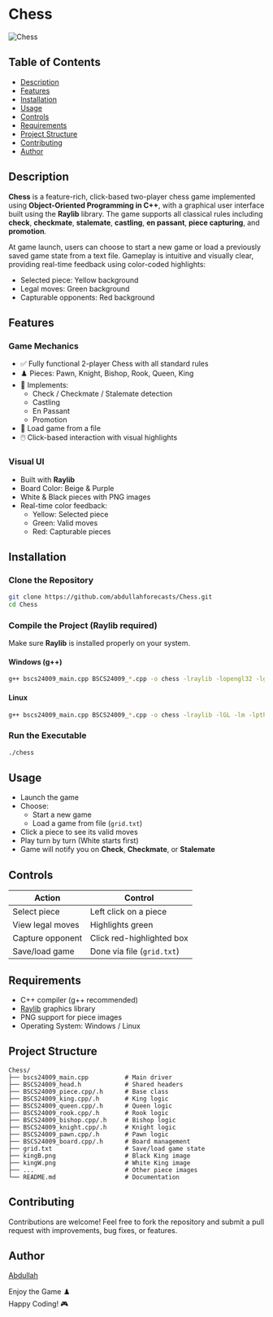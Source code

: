 # Chess

![Chess](https://img.shields.io/badge/Chess-C%2B%2B-ff69b4.svg)

## Table of Contents
- [Description](#description)
- [Features](#features)
- [Installation](#installation)
- [Usage](#usage)
- [Controls](#controls)
- [Requirements](#requirements)
- [Project Structure](#project-structure)
- [Contributing](#contributing)
- [Author](#author)

## Description
**Chess** is a feature-rich, click-based two-player chess game implemented using **Object-Oriented Programming in C++**, with a graphical user interface built using the **Raylib** library. The game supports all classical rules including **check**, **checkmate**, **stalemate**, **castling**, **en passant**, **piece capturing**, and **promotion**.

At game launch, users can choose to start a new game or load a previously saved game state from a text file. Gameplay is intuitive and visually clear, providing real-time feedback using color-coded highlights:
- Selected piece: Yellow background
- Legal moves: Green background
- Capturable opponents: Red background

## Features

### Game Mechanics
- ✅ Fully functional 2-player Chess with all standard rules
- ♟️ Pieces: Pawn, Knight, Bishop, Rook, Queen, King
- 🧠 Implements:
  - Check / Checkmate / Stalemate detection
  - Castling
  - En Passant
  - Promotion
- 💾 Load game from a file
- 🖱️ Click-based interaction with visual highlights

### Visual UI
- Built with **Raylib**
- Board Color: Beige & Purple
- White & Black pieces with PNG images
- Real-time color feedback:
  - Yellow: Selected piece
  - Green: Valid moves
  - Red: Capturable pieces

## Installation

### Clone the Repository
```bash
git clone https://github.com/abdullahforecasts/Chess.git
cd Chess
```

### Compile the Project (Raylib required)
Make sure **Raylib** is installed properly on your system.

#### Windows (g++)
```bash
g++ bscs24009_main.cpp BSCS24009_*.cpp -o chess -lraylib -lopengl32 -lgdi32 -lwinmm
```

#### Linux
```bash
g++ bscs24009_main.cpp BSCS24009_*.cpp -o chess -lraylib -lGL -lm -lpthread -ldl -lrt -lX11
```

### Run the Executable
```bash
./chess
```

## Usage

- Launch the game
- Choose:
  - Start a new game
  - Load a game from file (`grid.txt`)
- Click a piece to see its valid moves
- Play turn by turn (White starts first)
- Game will notify you on **Check**, **Checkmate**, or **Stalemate**

## Controls

| Action                   | Control                     |
|--------------------------|-----------------------------|
| Select piece             | Left click on a piece       |
| View legal moves         | Highlights green            |
| Capture opponent         | Click red-highlighted box   |
| Save/load game           | Done via file (`grid.txt`)  |

## Requirements

- C++ compiler (g++ recommended)
- [Raylib](https://www.raylib.com/) graphics library
- PNG support for piece images
- Operating System: Windows / Linux

## Project Structure
```
Chess/
├── bscs24009_main.cpp          # Main driver
├── BSCS24009_head.h            # Shared headers
├── BSCS24009_piece.cpp/.h      # Base class
├── BSCS24009_king.cpp/.h       # King logic
├── BSCS24009_queen.cpp/.h      # Queen logic
├── BSCS24009_rook.cpp/.h       # Rook logic
├── BSCS24009_bishop.cpp/.h     # Bishop logic
├── BSCS24009_knight.cpp/.h     # Knight logic
├── BSCS24009_pawn.cpp/.h       # Pawn logic
├── BSCS24009_board.cpp/.h      # Board management
├── grid.txt                    # Save/load game state
├── kingB.png                   # Black King image
├── kingW.png                   # White King image
├── ...                         # Other piece images
└── README.md                   # Documentation
```

## Contributing
Contributions are welcome! Feel free to fork the repository and submit a pull request with improvements, bug fixes, or features.

## Author
[Abdullah](https://github.com/abdullahforecasts)

Enjoy the Game ♟️  
Happy Coding! 🎮

